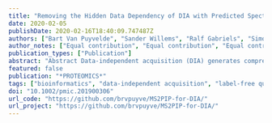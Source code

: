 ```yaml
---
title: "Removing the Hidden Data Dependency of DIA with Predicted Spectral Libraries"
date: 2020-02-05
publishDate: 2020-02-16T18:40:09.747487Z
authors: ["Bart Van Puyvelde", "Sander Willems", "Ralf Gabriels", "Simon Daled", "Laura De Clerck", "Sofie Vande Casteele", "An Staes", "Francis Impens", "Dieter Deforce", "Lennart Martens", "Sven Degroeve", "Maarten Dhaenens"]
author_notes: ["Equal contribution", "Equal contribution", "Equal contribution"]
publication_types: ["Publication"]
abstract: "Abstract Data-independent acquisition (DIA) generates comprehensive yet complex mass spectrometric data, which imposes the use of data-dependent acquisition (DDA) libraries for deep peptide-centric detection. Here, it is shown that DIA can be redeemed from this dependency by combining predicted fragment intensities and retention times with narrow window DIA. This eliminates variation in library building and omits stochastic sampling, finally making the DIA workflow fully deterministic. Especially for clinical proteomics, this has the potential to facilitate inter-laboratory comparison."
featured: false
publication: "*PROTEOMICS*"
tags: ["bioinformatics", "data-independent acquisition", "label-free quantification", "peptide-centric", "MS²PIP", "Elude"]
doi: "10.1002/pmic.201900306"
url_code: "https://github.com/brvpuyve/MS2PIP-for-DIA/"
url_project: "https://github.com/brvpuyve/MS2PIP-for-DIA/"
---
```

